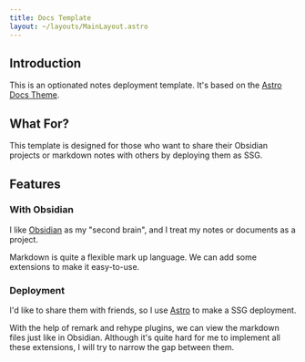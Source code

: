 ```yaml
---
title: Docs Template
layout: ~/layouts/MainLayout.astro
---
```


## Introduction

This is an optionated notes deployment template. It's based on the [Astro Docs Theme](https://astro.build/themes/details/docs/).

## What For?

This template is designed for those who want to share their Obsidian projects or markdown notes with others by deploying them as SSG.

## Features

### With Obsidian

I like [Obsidian](https://obsidian.md) as my "second brain", and I treat my notes or documents as a project.

Markdown is quite a flexible mark up language. We can add some extensions to make it easy-to-use.

### Deployment

I'd like to share them with friends, so I use [Astro](https://astro.build) to make a SSG deployment.

With the help of remark and rehype plugins, we can view the markdown files just like in Obsidian. Although it's quite hard for me to implement all these extensions, I will try to narrow the gap between them.


